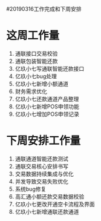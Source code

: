 #20190316工作完成和下周安排

# 这周工作量
1. 通联接口交易校验
2. 通联包装智能还款
3. 亿玖小七写通联智能还款接口
4. 亿玖小七bug处理
5. 亿玖小七新增小额通道
6. 财务需求优化
7. 亿玖小七还款通道产品整理
8. 亿玖小七新增POS申领功能
9. 亿玖小七增加POS申领记录


# 下周安排工作量

1. 通联通道智能还款测试
2. 通联交易核心安排书写
3. 交易数据持续集成与优化
4. 并发导致交易失败优化
5. 系统bug修复
6. 高汇通小额还款交易数据校验
7. 亿玖小七更改开通空卡流程及界面
8. 亿玖小七新增通联还款通道